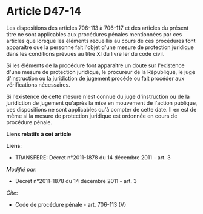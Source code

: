 # Article D47-14

Les dispositions des articles 706-113 à 706-117 et des articles du présent titre ne sont applicables aux procédures pénales
mentionnées par ces articles que lorsque les éléments recueillis au cours de ces procédures font apparaître que la personne
fait l'objet d'une mesure de protection juridique dans les conditions prévues au titre XI du livre Ier du code civil. 

Si les éléments de la procédure font apparaître un doute sur l'existence d'une mesure de protection juridique, le procureur
de la République, le juge d'instruction ou la juridiction de jugement procède ou fait procéder aux vérifications
nécessaires. 

Si l'existence de cette mesure n'est connue du juge d'instruction ou de la juridiction de jugement qu'après la mise en
mouvement de l'action publique, ces dispositions ne sont applicables qu'à compter de cette date. Il en est de même si la
mesure de protection juridique est ordonnée en cours de procédure pénale.

**Liens relatifs à cet article**

**Liens**:

  - TRANSFERE: Décret n°2011-1878 du 14 décembre 2011 - art. 3

_Modifié par_:

  - Décret n°2011-1878 du 14 décembre 2011 - art. 3

_Cite_:

  - Code de procédure pénale - art. 706-113 (V)
